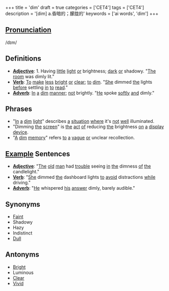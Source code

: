 +++
title = 'dim'
draft = true
categories = ['CET4']
tags = ['CET4']
description = '[dim] a.昏暗的；朦胧的'
keywords = ['ai words', 'dim']
+++

## [Pronunciation](/en/post/pronunciation/)
/dɪm/

## Definitions
- **[Adjective](/en/post/adjective/)**: 1. Having [little](/en/post/little/) [light](/en/post/light/) [or](/en/post/or/) brightness; [dark](/en/post/dark/) [or](/en/post/or/) shadowy. "[The](/en/post/the/) [room](/en/post/room/) was dimly lit." 
- **[Verb](/en/post/verb/)**: [To](/en/post/to/) [make](/en/post/make/) [less](/en/post/less/) [bright](/en/post/bright/) [or](/en/post/or/) [clear](/en/post/clear/); [to](/en/post/to/) [dim](/en/post/dim/). "[She](/en/post/she/) dimmed [the](/en/post/the/) lights [before](/en/post/before/) settling [in](/en/post/in/) [to](/en/post/to/) [read](/en/post/read/)."
- **[Adverb](/en/post/adverb/)**: [In](/en/post/in/) [a](/en/post/a/) [dim](/en/post/dim/) [manner](/en/post/manner/); [not](/en/post/not/) brightly. "[He](/en/post/he/) spoke [softly](/en/post/softly/) [and](/en/post/and/) dimly."

## Phrases
- "[In](/en/post/in/) [a](/en/post/a/) [dim](/en/post/dim/) [light](/en/post/light/)" describes [a](/en/post/a/) [situation](/en/post/situation/) [where](/en/post/where/) it's [not](/en/post/not/) [well](/en/post/well/) illuminated.
- "Dimming [the](/en/post/the/) [screen](/en/post/screen/)" is [the](/en/post/the/) [act](/en/post/act/) [of](/en/post/of/) reducing [the](/en/post/the/) brightness [on](/en/post/on/) [a](/en/post/a/) [display](/en/post/display/) [device](/en/post/device/).
- "[A](/en/post/a/) [dim](/en/post/dim/) [memory](/en/post/memory/)" refers [to](/en/post/to/) [a](/en/post/a/) [vague](/en/post/vague/) [or](/en/post/or/) unclear recollection.

## [Example](/en/post/example/) Sentences
- **[Adjective](/en/post/adjective/)**: "[The](/en/post/the/) [old](/en/post/old/) [man](/en/post/man/) had [trouble](/en/post/trouble/) seeing [in](/en/post/in/) [the](/en/post/the/) dimness [of](/en/post/of/) [the](/en/post/the/) candlelight."
- **[Verb](/en/post/verb/)**: "[She](/en/post/she/) dimmed [the](/en/post/the/) dashboard lights [to](/en/post/to/) [avoid](/en/post/avoid/) distractions [while](/en/post/while/) driving."
- **[Adverb](/en/post/adverb/)**: "[He](/en/post/he/) whispered [his](/en/post/his/) [answer](/en/post/answer/) dimly, barely audible."

## Synonyms
- [Faint](/en/post/faint/)
- Shadowy
- Hazy
- Indistinct
- [Dull](/en/post/dull/)

## Antonyms
- [Bright](/en/post/bright/)
- Luminous
- [Clear](/en/post/clear/)
- [Vivid](/en/post/vivid/)
